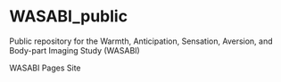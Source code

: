 # WASABI_public
 Public repository for the Warmth, Anticipation, Sensation, Aversion, and Body-part Imaging Study (WASABI)

WASABI Pages Site 
